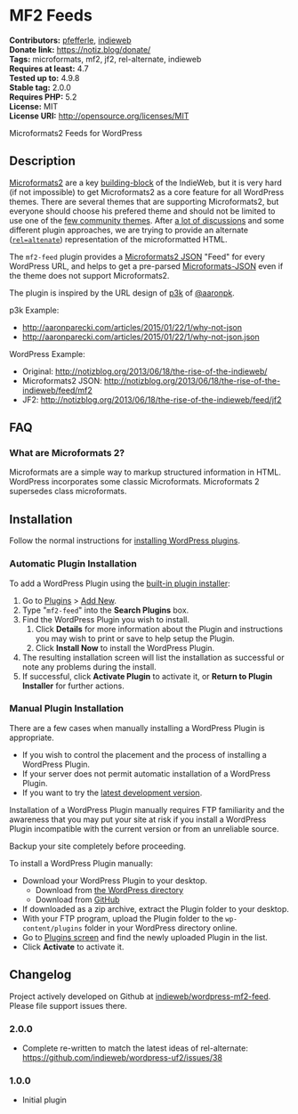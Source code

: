# MF2 Feeds #
**Contributors:** [pfefferle](https://profiles.wordpress.org/pfefferle), [indieweb](https://profiles.wordpress.org/indieweb)  
**Donate link:** https://notiz.blog/donate/  
**Tags:** microformats, mf2, jf2, rel-alternate, indieweb  
**Requires at least:** 4.7  
**Tested up to:** 4.9.8  
**Stable tag:** 2.0.0  
**Requires PHP:** 5.2  
**License:** MIT  
**License URI:** http://opensource.org/licenses/MIT  

Microformats2 Feeds for WordPress

## Description ##

[Microformats2](https://indieweb.org/microformats) are a key [building-block](https://indieweb.org/Category:building-blocks) of the IndieWeb, but it is very hard (if not impossible) to get Microformats2 as a core feature for all WordPress themes. There are several themes that are supporting Microformats2, but everyone should choose his prefered theme and should not be limited to use one of the [few community themes](https://indieweb.org/WordPress/Themes). After [a lot of discussions](https://github.com/indieweb/wordpress-uf2/issues/30) and some different plugin approaches, we are trying to provide an alternate ([`rel=altenate`](https://indieweb.org/rel-alternate)) representation of the microformatted HTML.

The `mf2-feed` plugin provides a [Microformats2 JSON](http://microformats.org/wiki/microformats2-parsing) "Feed" for every WordPress URL, and helps to get a pre-parsed [Microformats-JSON](https://indieweb.org/jf2) even if the theme does not support Microformats2.

The plugin is inspired by the URL design of [p3k](https://github.com/aaronpk/p3k) of [@aaronpk](https://github.com/aaronpk).

p3k Example:

* <http://aaronparecki.com/articles/2015/01/22/1/why-not-json>
* <http://aaronparecki.com/articles/2015/01/22/1/why-not-json.json>

WordPress Example:

* Original: <http://notizblog.org/2013/06/18/the-rise-of-the-indieweb/>
* Microformats2 JSON: <http://notizblog.org/2013/06/18/the-rise-of-the-indieweb/feed/mf2>
* JF2: <http://notizblog.org/2013/06/18/the-rise-of-the-indieweb/feed/jf2>

## FAQ ##

### What are Microformats 2? ###

Microformats are a simple way to markup structured information in HTML. WordPress incorporates some classic Microformats. Microformats 2 supersedes class microformats.

## Installation ##

Follow the normal instructions for [installing WordPress plugins](https://codex.wordpress.org/Managing_Plugins#Installing_Plugins).

### Automatic Plugin Installation ###

To add a WordPress Plugin using the [built-in plugin installer](https://codex.wordpress.org/Administration_Screens#Add_New_Plugins):

1. Go to [Plugins](https://codex.wordpress.org/Administration_Screens#Plugins) > [Add New](https://codex.wordpress.org/Plugins_Add_New_Screen).
1. Type "`mf2-feed`" into the **Search Plugins** box.
1. Find the WordPress Plugin you wish to install.
    1. Click **Details** for more information about the Plugin and instructions you may wish to print or save to help setup the Plugin.
    1. Click **Install Now** to install the WordPress Plugin.
1. The resulting installation screen will list the installation as successful or note any problems during the install.
1. If successful, click **Activate Plugin** to activate it, or **Return to Plugin Installer** for further actions.

### Manual Plugin Installation ###

There are a few cases when manually installing a WordPress Plugin is appropriate.

* If you wish to control the placement and the process of installing a WordPress Plugin.
* If your server does not permit automatic installation of a WordPress Plugin.
* If you want to try the [latest development version](https://github.com/indieweb/wordpress-mf2-feed).

Installation of a WordPress Plugin manually requires FTP familiarity and the awareness that you may put your site at risk if you install a WordPress Plugin incompatible with the current version or from an unreliable source.

Backup your site completely before proceeding.

To install a WordPress Plugin manually:

* Download your WordPress Plugin to your desktop.
    * Download from [the WordPress directory](https://wordpress.org/plugins/mf2-feed/)
    * Download from [GitHub](https://github.com/indieweb/wordpress-mf2-feed/releases)
* If downloaded as a zip archive, extract the Plugin folder to your desktop.
* With your FTP program, upload the Plugin folder to the `wp-content/plugins` folder in your WordPress directory online.
* Go to [Plugins screen](https://codex.wordpress.org/Administration_Screens#Plugins) and find the newly uploaded Plugin in the list.
* Click **Activate** to activate it.

## Changelog ##

Project actively developed on Github at [indieweb/wordpress-mf2-feed](https://github.com/indieweb/wordpress-mf2-feed). Please file support issues there.

### 2.0.0 ###

* Complete re-written to match the latest ideas of rel-alternate: https://github.com/indieweb/wordpress-uf2/issues/38

### 1.0.0 ###

* Initial plugin
